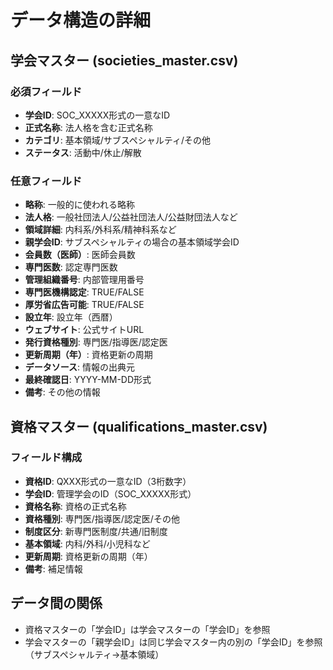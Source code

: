 # データ構造の詳細

## 学会マスター (societies_master.csv)
### 必須フィールド
- **学会ID**: SOC_XXXXX形式の一意なID
- **正式名称**: 法人格を含む正式名称
- **カテゴリ**: 基本領域/サブスペシャルティ/その他
- **ステータス**: 活動中/休止/解散

### 任意フィールド
- **略称**: 一般的に使われる略称
- **法人格**: 一般社団法人/公益社団法人/公益財団法人など
- **領域詳細**: 内科系/外科系/精神科系など
- **親学会ID**: サブスペシャルティの場合の基本領域学会ID
- **会員数（医師）**: 医師会員数
- **専門医数**: 認定専門医数
- **管理組織番号**: 内部管理用番号
- **専門医機構認定**: TRUE/FALSE
- **厚労省広告可能**: TRUE/FALSE
- **設立年**: 設立年（西暦）
- **ウェブサイト**: 公式サイトURL
- **発行資格種別**: 専門医/指導医/認定医
- **更新周期（年）**: 資格更新の周期
- **データソース**: 情報の出典元
- **最終確認日**: YYYY-MM-DD形式
- **備考**: その他の情報

## 資格マスター (qualifications_master.csv)
### フィールド構成
- **資格ID**: QXXX形式の一意なID（3桁数字）
- **学会ID**: 管理学会のID（SOC_XXXXX形式）
- **資格名称**: 資格の正式名称
- **資格種別**: 専門医/指導医/認定医/その他
- **制度区分**: 新専門医制度/共通/旧制度
- **基本領域**: 内科/外科/小児科など
- **更新周期**: 資格更新の周期（年）
- **備考**: 補足情報

## データ間の関係
- 資格マスターの「学会ID」は学会マスターの「学会ID」を参照
- 学会マスターの「親学会ID」は同じ学会マスター内の別の「学会ID」を参照（サブスペシャルティ→基本領域）